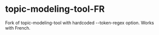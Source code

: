 # topic-modeling-tool-FR
Fork of topic-modeling-tool with hardcoded --token-regex option. Works with French.
